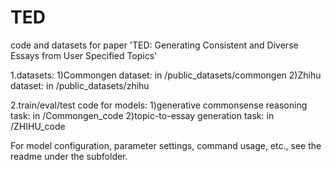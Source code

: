 # TED

code and datasets for paper 'TED: Generating Consistent and Diverse Essays from User Specified Topics'

1.datasets: 
1)Commongen dataset: in /public_datasets/commongen
2)Zhihu dataset: in /public_datasets/zhihu

2.train/eval/test code for models:
1)generative commonsense reasoning task: in /Commongen_code
2)topic-to-essay generation task: in /ZHIHU_code

For model configuration, parameter settings, command usage, etc., see the readme under the subfolder.
